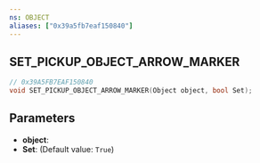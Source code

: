 ```yaml
---
ns: OBJECT
aliases: ["0x39a5fb7eaf150840"]
---
```

## SET_PICKUP_OBJECT_ARROW_MARKER

```c
// 0x39A5FB7EAF150840
void SET_PICKUP_OBJECT_ARROW_MARKER(Object object, bool Set);
```

## Parameters
* **object**: 
* **Set**: (Default value: `True`)
